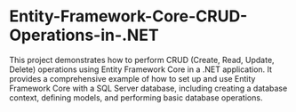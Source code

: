 # Entity-Framework-Core-CRUD-Operations-in-.NET
This project demonstrates how to perform CRUD (Create, Read, Update, Delete) operations using Entity Framework Core in a .NET application. It provides a comprehensive example of how to set up and use Entity Framework Core with a SQL Server database, including creating a database context, defining models, and performing basic database operations.

